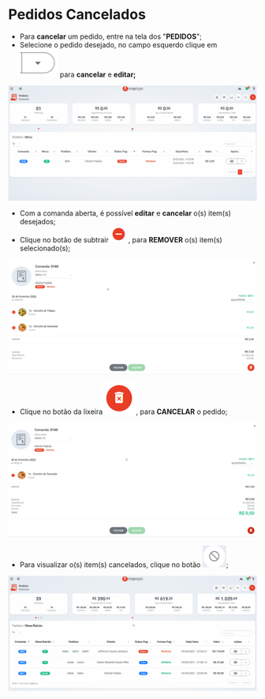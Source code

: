 # Pedidos Cancelados

* Para **cancelar** um pedido, entre na tela dos "**PEDIDOS**";
* Selecione o pedido desejado, no campo esquerdo clique em ![](<../../.gitbook/assets/image (3).png>) para **cancelar** e **editar;**

![](../../.gitbook/assets/cancelar.pedidos.1.gif)

* Com a comanda aberta, é possível **editar** e **cancelar** o(s) item(s) desejados;
* Clique no botão de subtrair ![](<../../.gitbook/assets/image (2).png>), para **REMOVER** o(s) item(s) selecionado(s);

![](<../../.gitbook/assets/cancelar.pedidos.3 (1).gif>)

* Clique no botão da lixeira![](<../../.gitbook/assets/image (6).png>), para **CANCELAR** o pedido;

![](../../.gitbook/assets/cancelar.pedidos.4.gif)

* Para visualizar o(s) item(s) cancelados, clique no botão ![](<../../.gitbook/assets/image (1) (1).png>);

![](../../.gitbook/assets/cancelar.pedidos.5.gif)
